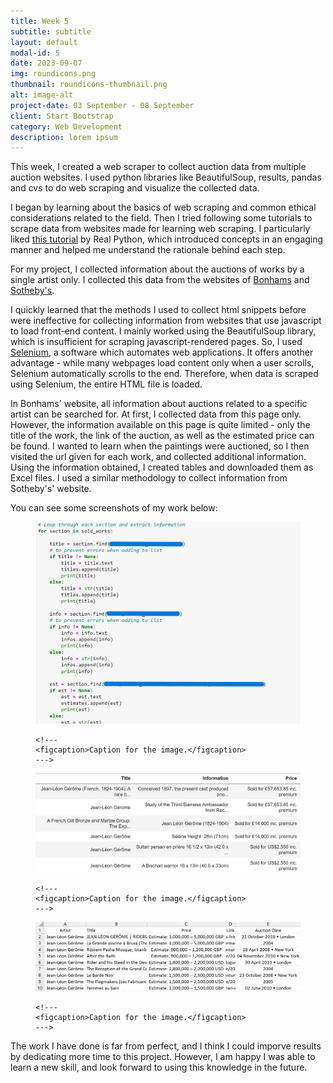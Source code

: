 ```yaml
---
title: Week 5
subtitle: subtitle
layout: default
modal-id: 5
date: 2023-09-07
img: roundicons.png
thumbnail: roundicons-thumbnail.png
alt: image-alt
project-date: 03 September - 08 September
client: Start Bootstrap
category: Web Development
description: lorem ipsum
---
```


This week, I created a web scraper to collect auction data from multiple auction websites. I used python libraries like BeautifulSoup, results, pandas and cvs to do web scraping and visualize the collected data.

I began by learning about the basics of web scraping and common ethical considerations related to the field. Then I tried following some tutorials to scrape data from websites made for learning web scraping. I particularly liked [this tutorial](https://realpython.com/python-web-scraping-practical-introduction/) by Real Python, which introduced concepts in an engaging manner and helped me understand the rationale behind each step. 

For my project, I collected information about the auctions of works by a single artist only. I collected this data from the websites of [Bonhams](https://www.bonhams.com/) and [Sotheby's](https://www.sothebys.com/en/?locale=en).

I quickly learned that the methods I used to collect html snippets before were ineffective for collecting information from websites that use javascript to load front-end content. I mainly worked using the BeautifulSoup library, which is insufficient for scraping javascript-rendered pages. So, I used [Selenium](https://www.selenium.dev/),  a software which automates web applications. It offers another advantage - while many webpages load content only when a user scrolls, Selenium automatically scrolls to the end. Therefore, when data is scraped using Selenium, the entire HTML file is loaded.

In Bonhams' website, all information about auctions related to a specific artist can be searched for. At first, I collected data from this page only. However, the information available on this page is quite limited - only the title of the work, the link of the auction, as well as the estimated price can be found. I wanted to learn when the paintings were auctioned, so I then visited the url given for each work, and collected additional information. Using the information obtained, I created tables and downloaded them as Excel files. I used a similar methodology to collect information from Sotheby's' website.

You can see some screenshots of my work below:

<figure>
    <img src="img/portfolio/week-5/code-for-bonhams.png" class="img-responsive img-centered" alt="">
    
    <!---
    <figcaption>Caption for the image.</figcaption>
    --->

</figure>

<figure>
    <img src="img/portfolio/week-5/bonhams-table.png" class="img-responsive img-centered" alt="">
    
    <!---
    <figcaption>Caption for the image.</figcaption>
    --->

</figure>

<figure>
    <img src="img/portfolio/week-5/sothebys-excel.png" class="img-responsive img-centered" alt="">
    
    <!---
    <figcaption>Caption for the image.</figcaption>
    --->

</figure>


The work I have done is far from perfect, and I think I could imporve results by dedicating more time to this project. However, I am happy I was able to learn a new skill, and look forward to using this knowledge in the future.